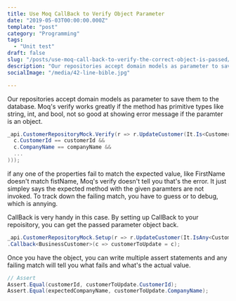 ```yaml
---
title: Use Moq CallBack to Verify Object Parameter
date: "2019-05-03T00:00:00.000Z"
template: "post"
category: "Programming"
tags: 
  - "Unit test"
draft: false
slug: "/posts/use-moq-call-back-to-verify-the-correct-object-is-passed/"
description: "Our repositories accept domain models as parameter to save them to the database. Moq's verify works greatly if the method has primitive types like string, int, and bool, not so good at showing error message if the paramter is an object."
socialImage: "/media/42-line-bible.jpg"

---
```


Our repositories accept domain models as parameter to save them to the database. Moq's verify works greatly if the method has primitive types like string, int, and bool, not so good at showing error message if the paramter is an object. 

```csharp
_api.CustomerRepositoryMock.Verify(r => r.UpdateCustomer(It.Is<Customer>(c => 
  c.CustomerId == customerId &&
  c.CompanyName == companyName &&
  ...
)));
```

if any one of the properties fail to match the expected value, like FirstName doesn't match fistName, Moq's verify doesn't tell you that's the error. It just simpley says the expected method with the given paramters are not invoked. To track down the failing match, you have to guess or to debug, which is annying. 

CallBack is very handy in this case. By setting up CallBack to your repoisitory, you can get the passed parameter object back.

```csharp
_api.CustomerRepositoryMock.Setup(r => r.UpdateCustomer(It.IsAny<Customer>()))
.Callback<BusinessCustomer>(c => customerToUpdate = c);

```

Once you have the object, you can write multiple assert statements and any failing match will tell you what fails and what's the actual value.

```csharp
// Assert
Assert.Equal(customerId, customerToUpdate.CustomerId);
Assert.Equal(expectedCompanyName, customerToUpdate.CompanyName);

```